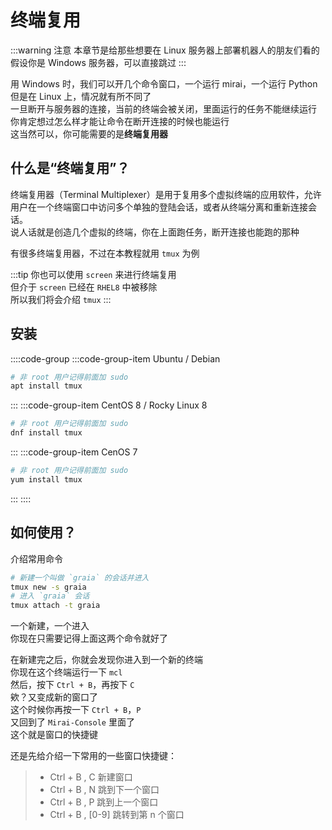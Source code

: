 # 终端复用

:::warning 注意
本章节是给那些想要在 Linux 服务器上部署机器人的朋友们看的
假设你是 Windows 服务器，可以直接跳过
:::

用 Windows 时，我们可以开几个命令窗口，一个运行 mirai，一个运行 Python  
但是在 Linux 上，情况就有所不同了  
一旦断开与服务器的连接，当前的终端会被关闭，里面运行的任务不能继续运行  
你肯定想过怎么样才能让命令在断开连接的时候也能运行  
这当然可以，你可能需要的是**终端复用器**

## 什么是“终端复用”？

终端复用器（Terminal Multiplexer）是用于复用多个虚拟终端的应用软件，允许用户在一个终端窗口中访问多个单独的登陆会话，或者从终端分离和重新连接会话。  
说人话就是创造几个虚拟的终端，你在上面跑任务，断开连接也能跑的那种

有很多终端复用器，不过在本教程就用 `tmux` 为例

:::tip
你也可以使用 `screen` 来进行终端复用  
但介于 `screen` 已经在 `RHEL8` 中被移除  
所以我们将会介绍 `tmux`
:::

## 安装

::::code-group
:::code-group-item Ubuntu / Debian

```bash
# 非 root 用户记得前面加 sudo
apt install tmux
```

:::
:::code-group-item CentOS 8 / Rocky Linux 8

```bash
# 非 root 用户记得前面加 sudo
dnf install tmux
```

:::
:::code-group-item CenOS 7

```bash
# 非 root 用户记得前面加 sudo
yum install tmux
```

:::
::::

## 如何使用？

介绍常用命令

```bash
# 新建一个叫做 `graia` 的会话并进入
tmux new -s graia
# 进入 `graia` 会话
tmux attach -t graia
```

一个新建，一个进入  
你现在只需要记得上面这两个命令就好了

在新建完之后，你就会发现你进入到一个新的终端  
你现在这个终端运行一下 `mcl`  
然后，按下 `Ctrl + B`，再按下 `C`  
欸？又变成新的窗口了  
这个时候你再按一下 `Ctrl + B`，`P`  
又回到了 `Mirai-Console` 里面了  
这个就是窗口的快捷键

还是先给介绍一下常用的一些窗口快捷键：

> - Ctrl + B , C 新建窗口
> - Ctrl + B , N 跳到下一个窗口
> - Ctrl + B , P 跳到上一个窗口
> - Ctrl + B , [0-9] 跳转到第 n 个窗口
